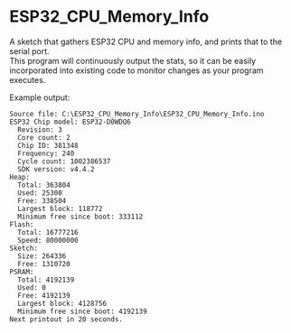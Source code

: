 # ESP32_CPU_Memory_Info

A sketch that gathers ESP32 CPU and memory info, and prints that to the serial port.  
This program will continuously output the stats, so it can be easily incorporated into existing code to monitor changes as your program executes.

Example output:

```
Source file: C:\ESP32_CPU_Memory_Info\ESP32_CPU_Memory_Info.ino
ESP32 Chip model: ESP32-D0WDQ6
  Revision: 3
  Core count: 2
  Chip ID: 381348
  Frequency: 240
  Cycle count: 1002386537
  SDK version: v4.4.2
Heap: 
  Total: 363804
  Used: 25300
  Free: 338504
  Largest block: 118772
  Minimum free since boot: 333112
Flash: 
  Total: 16777216
  Speed: 80000000
Sketch: 
  Size: 264336
  Free: 1310720
PSRAM: 
  Total: 4192139
  Used: 0
  Free: 4192139
  Largest block: 4128756
  Minimum free since boot: 4192139
Next printout in 20 seconds.
```
